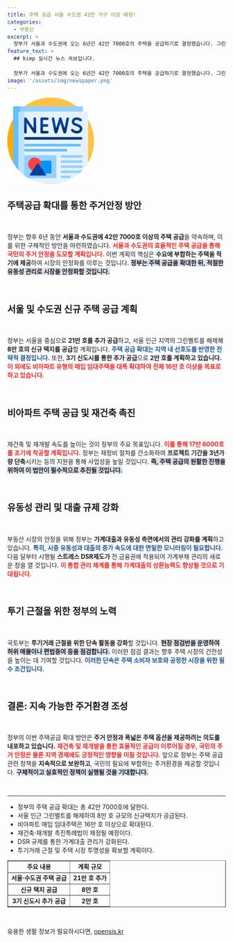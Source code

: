 ```yaml
---
title: 주택 공급 서울 수도권 42만 가구 이상 예정!
categories:
  - 부동산
excerpt: >
  정부가 서울과 수도권에 오는 6년간 42만 7000호의 주택을 공급하기로 결정했습니다. 그린벨트 해제와 비아파트 매입 확대를 통해 주거 안정성을 높이겠다는 계획입니다. 클릭하여 자세한 내용을 확인하세요!
feature_text: >
  ## kimp 실시간 뉴스 속보입니다.

  정부가 서울과 수도권에 오는 6년간 42만 7000호의 주택을 공급하기로 결정했습니다. 그린벨트 해제와 비아파트 매입 확대를 통해 주거 안정성을 높이겠다는 계획입니다. 클릭하여 자세한 내용을 확인하세요!
image: '/assets/img/newspaper.png'
---
```


<p><img src="/assets/img/newspaper.png" alt="kimplant 속보" /></p>

<h2 data-ke-size="size26">주택공급 확대를 통한 주거안정 방안</h2>

<p data-ke-size="size16">&nbsp;</p>

<p>정부는 향후 6년 동안 <strong>서울과 수도권에 42만 7000호 이상의 주택 공급</strong>을 약속하며, 이를 위한 구체적인 방안을 마련하였습니다. <b><span style="color: #ee2323;">서울과 수도권의 효율적인 주택 공급을 통해 국민의 주거 안정을 도모할 계획입니다.</span></b> 이번 계획의 핵심은 <strong>수요에 부합하는 주택을 적기에 제공</strong>하여 시장의 안정화를 이루는 것입니다. <b><span style="background-color: #21538527;">정부는 주택 공급을 확대한 뒤, 적절한 유동성 관리로 시장을 안정화할 것입니다.</span></b> </p>

<p data-ke-size="size16">&nbsp;</p>

<h2 data-ke-size="size26">서울 및 수도권 신규 주택 공급 계획</h2>

<p data-ke-size="size16">&nbsp;</p>

<p>정부는 서울을 중심으로 <strong>21만 호를 추가 공급</strong>하고, 서울 인근 지역의 그린벨트를 해제해 <strong>8만 호의 신규 택지를 공급</strong>할 계획입니다. <b><span style="color: #1a5490;">주택 공급 확대는 지역 내 선호도를 반영한 전략적 결정입니다.</span></b> 또한, <strong>3기 신도시를 통한 추가 공급</strong>으로 <strong>2만 호를 계획하고 있습니다.</strong> <b><span style="color: #ee2323;">이 외에도 비아파트 유형의 매입 임대주택을 대폭 확대하여 전체 16만 호 이상을 목표로 하고 있습니다.</span></b> </p>

<p data-ke-size="size16">&nbsp;</p>

<h2 data-ke-size="size26">비아파트 주택 공급 및 재건축 촉진</h2>

<p data-ke-size="size16">&nbsp;</p>

<p>재건축 및 재개발 속도를 높이는 것이 정부의 주요 목표입니다. <b><span style="color: #ee2323;">이를 통해 17만 6000호를 조기에 착공할 계획입니다.</span></b> 정부는 재정비 절차를 간소화하여 <strong>프로젝트 기간을 3년가량 단축</strong>시키는 등의 지원을 통해 사업성을 높일 것입니다. <b><span style="background-color: #21538527;">즉, 주택 공급의 원활한 진행을 위하여 이 법안이 필수적으로 추진될 것입니다.</span></b> </p>

<p data-ke-size="size16">&nbsp;</p>

<h2 data-ke-size="size26">유동성 관리 및 대출 규제 강화</h2>

<p data-ke-size="size16">&nbsp;</p>

<p>부동산 시장의 안정을 위해 정부는 <strong>가계대출과 유동성 측면에서의 관리 강화를 계획</strong>하고 있습니다. <b><span style="color: #1a5490;">특히, 시중 유동성과 대출의 증가 속도에 대한 면밀한 모니터링이 필요합니다.</span></b> 다음 달부터 시행될 <strong>스트레스 DSR제도가</strong> 전 금융권에 적용되어 가계부채 관리의 새로운 장을 열 것입니다. <b><span style="color: #ee2323;">이 통합 관리 체계를 통해 가계대출의 상환능력도 향상될 것으로 기대됩니다.</span></b> </p>

<p data-ke-size="size16">&nbsp;</p>

<h2 data-ke-size="size26">투기 근절을 위한 정부의 노력</h2>

<p data-ke-size="size16">&nbsp;</p>

<p>국토부는 <strong>투기거래 근절을 위한 단속 활동을 강화</strong>할 것입니다. <b><span style="background-color: #21538527;">현장 점검반을 운영하여 허위 매물이나 편법증여 등을 점검합니다.</span></b> 이러한 점검 결과는 향후 주택 시장의 건전성을 높이는 데 기여할 것입니다. <b><span style="color: #1a5490;">이러한 단속은 주택 소비자 보호와 공정한 시장을 위한 필수 조건입니다.</span></b></p>

<p data-ke-size="size16">&nbsp;</p>

<h2 data-ke-size="size26">결론: 지속 가능한 주거환경 조성</h2>

<p data-ke-size="size16">&nbsp;</p>

<p>정부의 이번 주택공급 확대 방안은 <strong>주거 안정과 폭넓은 주택 옵션을 제공하려는 의도를 내포하고 있습니다.</strong> <b><span style="color: #ee2323;">재건축 및 재개발을 통한 효율적인 공급이 이루어질 경우, 국민의 주거 안정은 물론 지역 경제에도 긍정적인 영향을 미칠 것입니다.</span></b> 앞으로 정부는 주택 공급 관련 정책을 <strong>지속적으로 보완하고</strong>, 국민의 필요에 부합하는 주거환경을 제공할 것입니다. <b><span style="background-color: #21538527;">구체적이고 실효적인 정책이 실행될 것을 기대합니다.</span></b></p>

<p data-ke-size="size16">&nbsp;</p>

<hr> 

<ul> 
<li>정부의 주택 공급 확대는 총 42만 7000호에 달한다.</li>
<li>서울 인근 그린벨트를 해제하여 8만 호 규모의 신규택지가 공급된다.</li>
<li>비아파트 매입 임대주택은 16만 호 이상으로 확대된다.</li>
<li>재건축·재개발 촉진특례법이 제정될 예정이다.</li>
<li>DSR 규제를 통한 가계대출 관리가 강화된다.</li>
<li>투기거래 근절 및 주택 시장 투명성을 확보할 계획이다.</li>
</ul>

<table style="width: 100%;" border="1"> 
<tr> 
<td style="text-align: center; height: 17px;"><b>주요 내용</b></td> 
<td style="text-align: center; height: 17px;"><b>계획 규모</b></td> 
</tr> 
<tr> 
<td style="text-align: center; height: 17px;"><b>서울·수도권 주택 공급</b></td> 
<td style="text-align: center; height: 17px;"><b>21만 호 추가</b></td> 
</tr> 
<tr> 
<td style="text-align: center; height: 17px;"><b>신규 택지 공급</b></td> 
<td style="text-align: center; height: 17px;"><b>8만 호</b></td> 
</tr> 
<tr> 
<td style="text-align: center; height: 17px;"><b>3기 신도시 추가 공급</b></td> 
<td style="text-align: center; height: 17px;"><b>2만 호</b></td> 
</tr> 
</table>

<p data-ke-size="size16">&nbsp;</p>
유용한 생활 정보가 필요하시다면, <a href="https://opensis.kr" rel="dofollow">opensis.kr</a>


